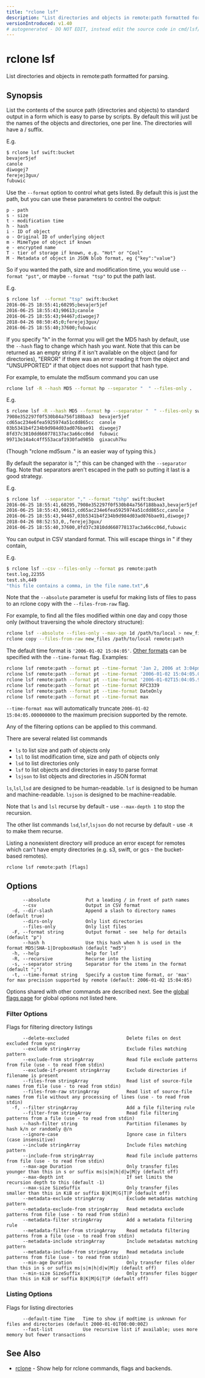```yaml
---
title: "rclone lsf"
description: "List directories and objects in remote:path formatted for parsing."
versionIntroduced: v1.40
# autogenerated - DO NOT EDIT, instead edit the source code in cmd/lsf/ and as part of making a release run "make commanddocs"
---
```

# rclone lsf

List directories and objects in remote:path formatted for parsing.

## Synopsis

List the contents of the source path (directories and objects) to
standard output in a form which is easy to parse by scripts.  By
default this will just be the names of the objects and directories,
one per line.  The directories will have a / suffix.

E.g.

```sh
$ rclone lsf swift:bucket
bevajer5jef
canole
diwogej7
ferejej3gux/
fubuwic
```

Use the `--format` option to control what gets listed.  By default this
is just the path, but you can use these parameters to control the
output:

```text
p - path
s - size
t - modification time
h - hash
i - ID of object
o - Original ID of underlying object
m - MimeType of object if known
e - encrypted name
T - tier of storage if known, e.g. "Hot" or "Cool"
M - Metadata of object in JSON blob format, eg {"key":"value"}
```

So if you wanted the path, size and modification time, you would use
`--format "pst"`, or maybe `--format "tsp"` to put the path last.

E.g.

```sh
$ rclone lsf  --format "tsp" swift:bucket
2016-06-25 18:55:41;60295;bevajer5jef
2016-06-25 18:55:43;90613;canole
2016-06-25 18:55:43;94467;diwogej7
2018-04-26 08:50:45;0;ferejej3gux/
2016-06-25 18:55:40;37600;fubuwic
```

If you specify "h" in the format you will get the MD5 hash by default,
use the `--hash` flag to change which hash you want.  Note that this
can be returned as an empty string if it isn't available on the object
(and for directories), "ERROR" if there was an error reading it from
the object and "UNSUPPORTED" if that object does not support that hash
type.

For example, to emulate the md5sum command you can use

```sh
rclone lsf -R --hash MD5 --format hp --separator "  " --files-only .
```

E.g.

```sh
$ rclone lsf -R --hash MD5 --format hp --separator "  " --files-only swift:bucket
7908e352297f0f530b84a756f188baa3  bevajer5jef
cd65ac234e6fea5925974a51cdd865cc  canole
03b5341b4f234b9d984d03ad076bae91  diwogej7
8fd37c3810dd660778137ac3a66cc06d  fubuwic
99713e14a4c4ff553acaf1930fad985b  gixacuh7ku
```

(Though "rclone md5sum ." is an easier way of typing this.)

By default the separator is ";" this can be changed with the
`--separator` flag.  Note that separators aren't escaped in the path so
putting it last is a good strategy.

E.g.

```sh
$ rclone lsf  --separator "," --format "tshp" swift:bucket
2016-06-25 18:55:41,60295,7908e352297f0f530b84a756f188baa3,bevajer5jef
2016-06-25 18:55:43,90613,cd65ac234e6fea5925974a51cdd865cc,canole
2016-06-25 18:55:43,94467,03b5341b4f234b9d984d03ad076bae91,diwogej7
2018-04-26 08:52:53,0,,ferejej3gux/
2016-06-25 18:55:40,37600,8fd37c3810dd660778137ac3a66cc06d,fubuwic
```

You can output in CSV standard format.  This will escape things in "
if they contain,

E.g.

```sh
$ rclone lsf --csv --files-only --format ps remote:path
test.log,22355
test.sh,449
"this file contains a comma, in the file name.txt",6
```

Note that the `--absolute` parameter is useful for making lists of files
to pass to an rclone copy with the `--files-from-raw` flag.

For example, to find all the files modified within one day and copy
those only (without traversing the whole directory structure):

```sh
rclone lsf --absolute --files-only --max-age 1d /path/to/local > new_files
rclone copy --files-from-raw new_files /path/to/local remote:path
```

The default time format is `'2006-01-02 15:04:05'`.
[Other formats](https://pkg.go.dev/time#pkg-constants) can be specified with
the `--time-format` flag. Examples:

```sh
rclone lsf remote:path --format pt --time-format 'Jan 2, 2006 at 3:04pm (MST)'
rclone lsf remote:path --format pt --time-format '2006-01-02 15:04:05.000000000'
rclone lsf remote:path --format pt --time-format '2006-01-02T15:04:05.999999999Z07:00'
rclone lsf remote:path --format pt --time-format RFC3339
rclone lsf remote:path --format pt --time-format DateOnly
rclone lsf remote:path --format pt --time-format max
```

`--time-format max` will automatically truncate `2006-01-02 15:04:05.000000000`
to the maximum precision supported by the remote.

Any of the filtering options can be applied to this command.

There are several related list commands

- `ls` to list size and path of objects only
- `lsl` to list modification time, size and path of objects only
- `lsd` to list directories only
- `lsf` to list objects and directories in easy to parse format
- `lsjson` to list objects and directories in JSON format

`ls`,`lsl`,`lsd` are designed to be human-readable.
`lsf` is designed to be human and machine-readable.
`lsjson` is designed to be machine-readable.

Note that `ls` and `lsl` recurse by default - use `--max-depth 1` to stop the recursion.

The other list commands `lsd`,`lsf`,`lsjson` do not recurse by default -
use `-R` to make them recurse.

Listing a nonexistent directory will produce an error except for
remotes which can't have empty directories (e.g. s3, swift, or gcs -
the bucket-based remotes).

```
rclone lsf remote:path [flags]
```

## Options

```
      --absolute             Put a leading / in front of path names
      --csv                  Output in CSV format
  -d, --dir-slash            Append a slash to directory names (default true)
      --dirs-only            Only list directories
      --files-only           Only list files
  -F, --format string        Output format - see  help for details (default "p")
      --hash h               Use this hash when h is used in the format MD5|SHA-1|DropboxHash (default "md5")
  -h, --help                 help for lsf
  -R, --recursive            Recurse into the listing
  -s, --separator string     Separator for the items in the format (default ";")
  -t, --time-format string   Specify a custom time format, or 'max' for max precision supported by remote (default: 2006-01-02 15:04:05)
```

Options shared with other commands are described next.
See the [global flags page](/flags/) for global options not listed here.

### Filter Options

Flags for filtering directory listings

```text
      --delete-excluded                     Delete files on dest excluded from sync
      --exclude stringArray                 Exclude files matching pattern
      --exclude-from stringArray            Read file exclude patterns from file (use - to read from stdin)
      --exclude-if-present stringArray      Exclude directories if filename is present
      --files-from stringArray              Read list of source-file names from file (use - to read from stdin)
      --files-from-raw stringArray          Read list of source-file names from file without any processing of lines (use - to read from stdin)
  -f, --filter stringArray                  Add a file filtering rule
      --filter-from stringArray             Read file filtering patterns from a file (use - to read from stdin)
      --hash-filter string                  Partition filenames by hash k/n or randomly @/n
      --ignore-case                         Ignore case in filters (case insensitive)
      --include stringArray                 Include files matching pattern
      --include-from stringArray            Read file include patterns from file (use - to read from stdin)
      --max-age Duration                    Only transfer files younger than this in s or suffix ms|s|m|h|d|w|M|y (default off)
      --max-depth int                       If set limits the recursion depth to this (default -1)
      --max-size SizeSuffix                 Only transfer files smaller than this in KiB or suffix B|K|M|G|T|P (default off)
      --metadata-exclude stringArray        Exclude metadatas matching pattern
      --metadata-exclude-from stringArray   Read metadata exclude patterns from file (use - to read from stdin)
      --metadata-filter stringArray         Add a metadata filtering rule
      --metadata-filter-from stringArray    Read metadata filtering patterns from a file (use - to read from stdin)
      --metadata-include stringArray        Include metadatas matching pattern
      --metadata-include-from stringArray   Read metadata include patterns from file (use - to read from stdin)
      --min-age Duration                    Only transfer files older than this in s or suffix ms|s|m|h|d|w|M|y (default off)
      --min-size SizeSuffix                 Only transfer files bigger than this in KiB or suffix B|K|M|G|T|P (default off)
```

### Listing Options

Flags for listing directories

```text
      --default-time Time   Time to show if modtime is unknown for files and directories (default 2000-01-01T00:00:00Z)
      --fast-list           Use recursive list if available; uses more memory but fewer transactions
```

## See Also

<!-- markdownlint-capture -->
<!-- markdownlint-disable ul-style line-length -->

* [rclone](/commands/rclone/)	 - Show help for rclone commands, flags and backends.


<!-- markdownlint-restore -->
